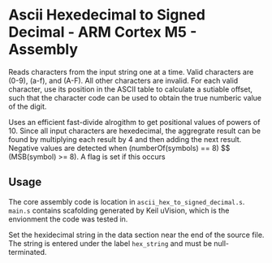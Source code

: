 # Ascii Hexedecimal to Signed Decimal - ARM Cortex M5 - Assembly

Reads characters from the input string one at a time. Valid characters are (0-9), (a-f), and (A-F). All other characters are invalid. For each valid character, use its position in the ASCII table to calculate a sutiable offset, such that the character code can be used to obtain the true numberic value of the digit.

Uses an efficient fast-divide alrogithm to get positional values of powers of 10. Since all input characters are hexedecimal, the aggregrate result can be found by multiplying each result by 4 and then adding the next result. Negative values are detected when (numberOf(symbols) == 8)  $$ (MSB(symbol) >= 8). A flag is set if this occurs
	
## Usage
	
The core assembly code is location in `ascii_hex_to_signed_decimal.s`. `main.s` contains scafolding generated by Keil uVision, which is the envionment the code was tested in.

Set the hexidecimal string in the data section near the end of the source file. The string is entered under the label `hex_string` and must be null-terminated.
